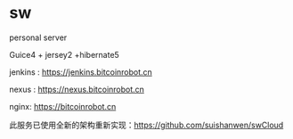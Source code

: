 # sw
personal server

Guice4 + jersey2 +hibernate5 

jenkins : https://jenkins.bitcoinrobot.cn

nexus : https://nexus.bitcoinrobot.cn

nginx: https://bitcoinrobot.cn


此服务已使用全新的架构重新实现：https://github.com/suishanwen/swCloud
